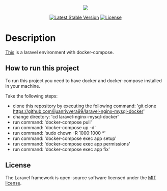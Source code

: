 <p align="center"><img src="https://laravel.com/assets/img/components/logo-laravel.svg"></p>

<p align="center">
<a href="https://packagist.org/packages/laravel/framework"><img src="https://poser.pugx.org/laravel/framework/v/stable.svg" alt="Latest Stable Version"></a>
<a href="https://packagist.org/packages/laravel/framework"><img src="https://poser.pugx.org/laravel/framework/license.svg" alt="License"></a>
</p>

# Description

[This](https://github.com/jjuanrivvera99/laravel-nginx-mysql-docker) is a laravel environment with docker-compose.

## How to run this project

To run this project you need to have docker and docker-compose installed in your machine.

Take the following steps:

- clone this repository by executing the following command: 'git clone https://github.com/jjuanrivvera99/laravel-nginx-mysql-docker'
- change directory: 'cd laravel-nginx-mysql-docker'
- run command: 'docker-compose pull'
- run command: 'docker-compose up -d'
- run command: 'sudo chown -R 1000:1000 *'
- run command: 'docker-compose exec app setup'
- run command: 'docker-compose exec app permissions'
- run command: 'docker-compose exec app fix'

## License

The Laravel framework is open-source software licensed under the [MIT license](https://opensource.org/licenses/MIT).
